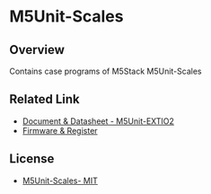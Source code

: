 # M5Unit-Scales

## Overview

Contains case programs of M5Stack M5Unit-Scales

## Related Link

- [Document & Datasheet - M5Unit-EXTIO2](https://docs.m5stack.com/en/unit/scales)
- [Firmware & Register](https://github.com/m5stack/M5Unit-Scales-Internal-FW)

## License

- [M5Unit-Scales- MIT](LICENSE)
